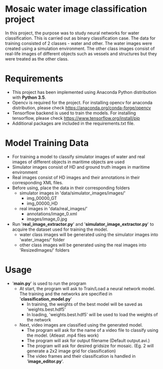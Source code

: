 # Mosaic water image classification project

In this project, the purpose was to study neural networks for water classification. This is carried out as binary classification case. The data for training consisted of 2 classes - water and other. The water images were created using a simulation environment. The other class images consist of real-life images of different objects such as vessels and structures but they were treated as the other class.

# Requirements

- This project has been implemented using Anaconda Python distribution with **Python 3.5**. 
- Opencv is required for the project. For installing opencv for anaconda distribution, please check https://anaconda.org/conda-forge/opencv
- Tensorflow backend is used to train the models. For installing tensorflow, please check https://www.tensorflow.org/install/pip
- Additional packages are included in the requirements.txt file.

# Model Training Data

- For training a model to classify simulator images of water and real images of different objects in maritime objects are used
- Simulator images consist of HD and ground truth images in maritime environment
- Real images consist of HD images and their annotations in their corresponding XML files.
- Before using, place the data in their corresponding folders
  - simulator images in 'data/simulator_images/images/'
    - img_00000_GT
    - img_00000_HD
  - real images in 'data/real_images/' 
    - annotations/image_0.xml
    - images/image_0.jpg  
- Run '__real_image_extractor.py__' and '__simulator_image_extractor.py__' to acquire the dataset used for training the model.
  - water class images will be generated using the simulator images into 'water_images/' folder
  - other class images will be generated using the real images into 'ResizedImages/' folders

# Usage

- '__main.py__' is used to run the program
  - At start, the program will ask to Train/Load a neural network model. The training and the networks are specified in   '__classification_model.py__'
    - In training,  the weights of the best model will be saved as 'weights.best.hdf5'
    - In loading, 'weights.best.hdf5' will be used to load the weights of the network
  - Next, video images are classified using the generated model.
    - The program will ask for the name of a video file to classify using the model. (Atleast .mp4 files work)
    - The program will ask for output filename (Default output.avi.)
    - The program will ask for desired gridsize for mosaic. (Eg. 2 will generate a 2x2 image grid for classification)
    - The video frames and their classification is handled in '__image_editor.py__'.

